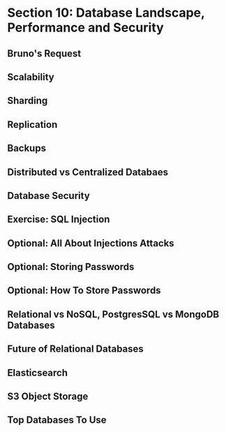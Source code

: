 # Section 10: Database Landscape, Performance and Security 

## Bruno's Request 

## Scalability 

## Sharding 

## Replication 

## Backups 

## Distributed vs Centralized Databaes 

## Database Security 

## Exercise: SQL Injection 

## Optional: All About Injections Attacks 

## Optional: Storing Passwords 

## Optional: How To Store Passwords 

## Relational vs NoSQL, PostgresSQL vs MongoDB Databases 

## Future of Relational Databases 

## Elasticsearch 

## S3 Object Storage 

## Top Databases To Use